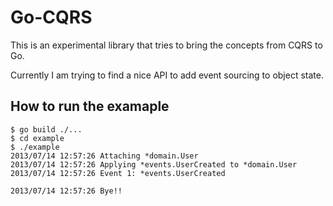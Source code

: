 # Go-CQRS

This is an experimental library that tries to bring the concepts from CQRS to Go.

Currently I am trying to find a nice API to add event sourcing to object state.

## How to run the examaple

    $ go build ./...
    $ cd example
    $ ./example
    2013/07/14 12:57:26 Attaching *domain.User
    2013/07/14 12:57:26 Applying *events.UserCreated to *domain.User
    2013/07/14 12:57:26 Event 1: *events.UserCreated

    2013/07/14 12:57:26 Bye!!
